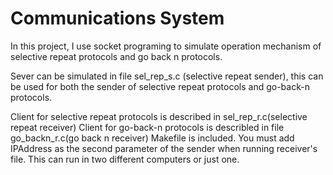 # Communications System 
In this project, I use socket programing to simulate operation mechanism of selective repeat protocols and go back n protocols. 

Sever can be simulated in file sel_rep_s.c (selective repeat sender), this can be used for both the sender of selective repeat protocols and go-back-n protocols.

Client for selective repeat protocols is described in sel_rep_r.c(selective repeat receiver)
Client for go-back-n protocols is describled in file go_backn_r.c(go back n receiver)
Makefile is included. You must add IPAddress as the second parameter of the sender when running receiver's file.
This can run in two different computers or just one. 
